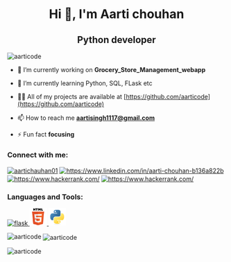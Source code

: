 <h1 align="center">Hi 👋, I'm Aarti chouhan</h1>
<h2 align="center">Python developer</h2>



<p align="left"> <img src="https://komarev.com/ghpvc/?username=aarticode&label=Profile%20views&color=0e75b6&style=flat" alt="aarticode" /> </p>

- 🔭 I’m currently working on **Grocery_Store_Management_webapp**

- 🌱 I’m currently learning Python, SQL, FLask etc

- 👨‍💻 All of my projects are available at [https://github.com/aarticode](https://github.com/aarticode)

- 📫 How to reach me **aartisingh1117@gmail.com**

- ⚡ Fun fact **focusing**

<h3 align="left">Connect with me:</h3>
<p align="left">
<a href="https://twitter.com/aartichauhan01" target="blank"><img align="center" src="https://raw.githubusercontent.com/rahuldkjain/github-profile-readme-generator/master/src/images/icons/Social/twitter.svg" alt="aartichauhan01" height="30" width="40" /></a>
<a href="https://linkedin.com/in/https://www.linkedin.com/in/aarti-chouhan-b136a822b" target="blank"><img align="center" src="https://raw.githubusercontent.com/rahuldkjain/github-profile-readme-generator/master/src/images/icons/Social/linked-in-alt.svg" alt="https://www.linkedin.com/in/aarti-chouhan-b136a822b" height="30" width="40" /></a>
<a href="https://www.hackerrank.com/https://www.hackerrank.com/" target="blank"><img align="center" src="https://raw.githubusercontent.com/rahuldkjain/github-profile-readme-generator/master/src/images/icons/Social/hackerrank.svg" alt="https://www.hackerrank.com/" height="30" width="40" /></a>
<a href="https://www.hackerearth.com/https://www.hackerrank.com/" target="blank"><img align="center" src="https://raw.githubusercontent.com/rahuldkjain/github-profile-readme-generator/master/src/images/icons/Social/hackerearth.svg" alt="https://www.hackerrank.com/" height="30" width="40" /></a>
</p>

<h3 align="left">Languages and Tools:</h3>
<p align="left"> <a href="https://flask.palletsprojects.com/" target="_blank" rel="noreferrer"> <img src="https://www.vectorlogo.zone/logos/pocoo_flask/pocoo_flask-icon.svg" alt="flask" width="40" height="40"/> </a> <a href="https://www.w3.org/html/" target="_blank" rel="noreferrer"> <img src="https://raw.githubusercontent.com/devicons/devicon/master/icons/html5/html5-original-wordmark.svg" alt="html5" width="40" height="40"/> </a> <a href="https://www.python.org" target="_blank" rel="noreferrer"> <img src="https://raw.githubusercontent.com/devicons/devicon/master/icons/python/python-original.svg" alt="python" width="40" height="40"/> </a> </p>

<p><img align="left" src="https://github-readme-stats.vercel.app/api/top-langs?username=aarticode&show_icons=true&locale=en&layout=compact" alt="aarticode" /></p>

<p>&nbsp;<img align="center" src="https://github-readme-stats.vercel.app/api?username=aarticode&show_icons=true&locale=en" alt="aarticode" /></p>

<p><img align="center" src="https://github-readme-streak-stats.herokuapp.com/?user=aarticode&" alt="aarticode" /></p>
